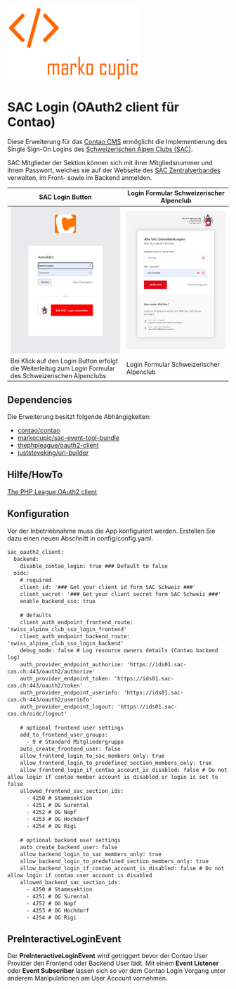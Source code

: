 ![Alt text](https://github.com/markocupic/markocupic/blob/main/logo.png "logo")

# SAC Login (OAuth2 client für Contao)

Diese Erweiterung für das [Contao CMS](https://contao.org) ermöglicht die Implementierung 
des Single Sign-On Logins des [Schweizerischen Alpen Clubs (SAC)](https://www.sac-cas.ch).

SAC Mitglieder der Sektion können sich mit ihrer Mitgliedsnummer und ihrem Passwort, welches sie auf der Webseite des [SAC Zentralverbandes](https://www.sac-cas.ch) verwalten, im Front- sowie im Backend anmelden.

| SAC Login Button | Login Formular Schweizerischer Alpenclub |
|-|-|
| ![SAC Login](docs/img/screenshot_backend_readme.png) | ![SAC Login](docs/img/screenshot_remote_login_form_readme.png) |
| Bei Klick auf den Login Button erfolgt die Weiterleitug zum Login Formular des Schweizerischen Alpenclubs | Login Formular Schweizerischer Alpenclub |

## Dependencies
Die Erweiterung besitzt folgende Abhängigkeiten:
- [contao/contao](https://github.com/contao/contao)
- [markocupic/sac-event-tool-bundle](https://github.com/markocupic/sac-event-tool-bundle) 
- [thephpleague/oauth2-client](https://github.com/thephpleague/oauth2-client)
- [juststeveking/uri-builder](https://github.com/juststeveking/uri-builder)

## Hilfe/HowTo
[The PHP League OAuth2 client](https://oauth2-client.thephpleague.com/usage/)

## Konfiguration
Vor der Inbetriebnahme muss die App konfiguriert werden. Erstellen Sie dazu einen neuen Abschnitt in config/config.yaml.

```
sac_oauth2_client:
  backend:
    disable_contao_login: true ### Default to false
  oidc:
    # required
    client_id: '### Get your client id form SAC Schweiz ###'
    client_secret: '### Get your client secret form SAC Schweiz ###'
    enable_backend_sso: true
    
    # defaults
    client_auth_endpoint_frontend_route: 'swiss_alpine_club_sso_login_frontend'
    client_auth_endpoint_backend_route: 'swiss_alpine_club_sso_login_backend'
    debug_mode: false # Log resource owners details (Contao backend log)
    auth_provider_endpoint_authorize: 'https://ids01.sac-cas.ch:443/oauth2/authorize'
    auth_provider_endpoint_token: 'https://ids01.sac-cas.ch:443/oauth2/token'
    auth_provider_endpoint_userinfo: 'https://ids01.sac-cas.ch:443/oauth2/userinfo'
    auth_provider_endpoint_logout: 'https://ids01.sac-cas.ch/oidc/logout'

    # optional frontend user settings
    add_to_frontend_user_groups:
      - 9 # Standard Mitgliedergruppe
    auto_create_frontend_user: false
    allow_frontend_login_to_sac_members_only: true
    allow_frontend_login_to_predefined_section_members_only: true
    allow_frontend_login_if_contao_account_is_disabled: false # Do not allow login if contao member account is disabled or login is set to false
    allowed_frontend_sac_section_ids:
      - 4250 # Stammsektion
      - 4251 # OG Surental
      - 4252 # OG Napf
      - 4253 # OG Hochdorf
      - 4254 # OG Rigi

    # optional backend user settings
    auto_create_backend_user: false
    allow_backend_login_to_sac_members_only: true
    allow_backend_login_to_predefined_section_members_only: true
    allow_backend_login_if_contao_account_is_disabled: false # Do not allow login if contao user account is disabled
    allowed_backend_sac_section_ids:
      - 4250 # Stammsektion
      - 4251 # OG Surental
      - 4252 # OG Napf
      - 4253 # OG Hochdorf
      - 4254 # OG Rigi

```

## PreInteractiveLoginEvent
Der **PreInteractiveLoginEvent** wird getriggert bevor der Contao User Provider den Frontend oder Backend User lädt. 
Mit einem **Event Listener** oder **Event Subscriber** lassen sich so vor dem Contao Login Vorgang unter anderem Manipulationen am User Account vornehmen. 

